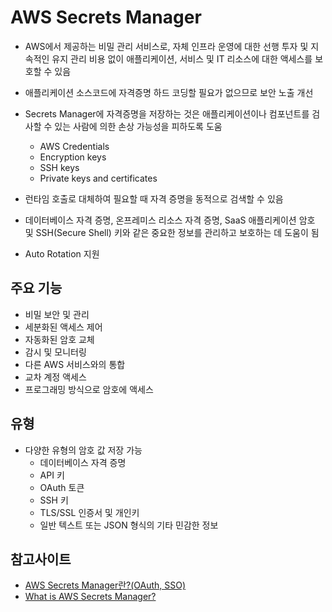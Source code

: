 
# AWS Secrets Manager
- AWS에서 제공하는 비밀 관리 서비스로, 자체 인프라 운영에 대한 선행 투자 및 지속적인 유지 관리 비용 없이 애플리케이션, 서비스 및 IT 리소스에 대한 액세스를 보호할 수 있음

- 애플리케이션 소스코드에 자격증명 하드 코딩할 필요가 없으므로 보안 노출 개선

- Secrets Manager에 자격증명을 저장하는 것은 애플리케이션이나 컴포넌트를 검사할 수 있는 사람에 의한 손상 가능성을 피하도록 도움

  - AWS Credentials
  - Encryption keys
  - SSH keys
  - Private keys and certificates

- 런타임 호출로 대체하여 필요할 때 자격 증명을 동적으로 검색할 수 있음



- 데이터베이스 자격 증명, 온프레미스 리소스 자격 증명, SaaS 애플리케이션 암호 및 SSH(Secure Shell) 키와 같은 중요한 정보를 관리하고 보호하는 데 도움이 됨

- Auto Rotation 지원

## 주요 기능
- 비밀 보안 및 관리
- 세분화된 액세스 제어
- 자동화된 암호 교체
- 감시 및 모니터링
- 다른 AWS 서비스와의 통합
- 교차 계정 액세스
- 프로그래밍 방식으로 암호에 액세스

## 유형
- 다양한 유형의 암호 값 저장 가능
  - 데이터베이스 자격 증명
  - API 키
  - OAuth 토큰
  - SSH 키
  - TLS/SSL 인증서 및 개인키
  - 일반 텍스트 또는 JSON 형식의 기타 민감한 정보

## 참고사이트
- [AWS Secrets Manager란?(OAuth, SSO)](https://somaz.tistory.com/183)
- [What is AWS Secrets Manager?](https://docs.aws.amazon.com/secretsmanager/latest/userguide/intro.html)